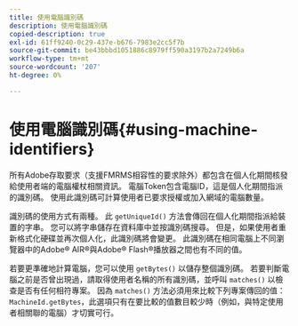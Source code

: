 ```yaml
---
title: 使用電腦識別碼
description: 使用電腦識別碼
copied-description: true
exl-id: 61ff9240-0c29-437e-b676-7983e2cc5f7b
source-git-commit: be43bbbd1051886c8979ff590a3197b2a7249b6a
workflow-type: tm+mt
source-wordcount: '207'
ht-degree: 0%

---
```


# 使用電腦識別碼{#using-machine-identifiers}

所有Adobe存取要求（支援FMRMS相容性的要求除外）都包含在個人化期間核發給使用者端的電腦權杖相關資訊。 電腦Token包含電腦ID，這是個人化期間指派的識別碼。 使用此識別碼可計算使用者已要求授權或加入網域的電腦數量。

識別碼的使用方式有兩種。 此 `getUniqueId()` 方法會傳回在個人化期間指派給裝置的字串。 您可以將字串儲存在資料庫中並按識別碼搜尋。 但是，如果使用者重新格式化硬碟並再次個人化，此識別碼將會變更。 此識別碼在相同電腦上不同瀏覽器中的Adobe® AIR®與Adobe® Flash®播放器之間也有不同的值。

若要更準確地計算電腦，您可以使用 `getBytes()` 以儲存整個識別碼。 若要判斷電腦之前是否曾出現過，請取得使用者名稱的所有識別碼，並呼叫 `matches()` 以檢查是否有任何相符專案。 因為 `matches()` 方法必須用來比較下列專案傳回的值： `MachineId.getBytes`，此選項只有在要比較的值數目較少時（例如，與特定使用者相關聯的電腦）才切實可行。
